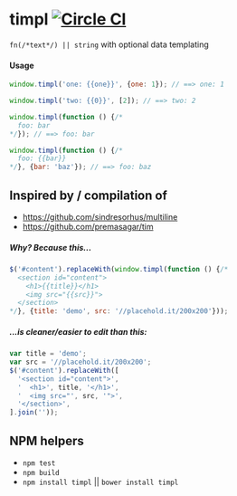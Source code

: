 # timpl [![Circle CI](https://circleci.com/gh/clearhead/timpl.svg?style=svg)](https://circleci.com/gh/clearhead/timpl)

`fn(/*text*/) || string` with optional data templating 

#### Usage

```js
window.timpl('one: {{one}}', {one: 1}); // ==> one: 1

window.timpl('two: {{0}}', [2]); // ==> two: 2

window.timpl(function () {/*
  foo: bar
*/}); // ==> foo: bar

window.timpl(function () {/*
  foo: {{bar}}
*/}, {bar: 'baz'}); // ==> foo: baz
```

## Inspired by / compilation of
 
* https://github.com/sindresorhus/multiline
* https://github.com/premasagar/tim

##### Why? Because this...

```js
$('#content').replaceWith(window.timpl(function () {/*
  <section id="content">
    <h1>{{title}}</h1>
    <img src="{{src}}">
  </section>
*/}, {title: 'demo', src: '//placehold.it/200x200'}));
```
##### ...is cleaner/easier to edit than this:

```js
var title = 'demo';
var src = '//placehold.it/200x200';
$('#content').replaceWith([
  '<section id="content">',
  '  <h1>', title, '</h1>',
  '  <img src="', src, '">',
  '</section>',
].join(''));
```

## NPM helpers

* `npm test`
* `npm build`
* `npm install timpl` || `bower install timpl`
